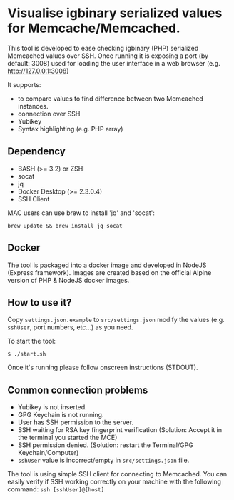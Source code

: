 # Visualise igbinary serialized values for Memcache/Memcached.

This tool is developed to ease checking igbinary (PHP) serialized Memcached values over SSH. 
Once running it is exposing a port (by default: 3008) used for loading the user 
interface in a web browser (e.g. http://127.0.0.1:3008)

It supports: 
* to compare values to find difference between two Memcached instances.
* connection over SSH
* Yubikey
* Syntax highlighting (e.g. PHP array)

## Dependency

- BASH (>= 3.2) or ZSH
- socat
- jq
- Docker Desktop (>= 2.3.0.4)
- SSH Client

MAC users can use brew to install 'jq' and 'socat':
```
brew update && brew install jq socat
```

## Docker

The tool is packaged into a docker image and developed in NodeJS (Express framework).
Images are created based on the official Alpine version of PHP & NodeJS docker images.

## How to use it?

Copy `settings.json.example` to `src/settings.json` modify the values (e.g. `sshUser`, port numbers, etc...) as you need.

To start the tool:
```
$ ./start.sh 
```

Once it's running please follow onscreen instructions (STDOUT).

## Common connection problems

- Yubikey is not inserted.
- GPG Keychain is not running.
- User has SSH permission to the server.
- SSH waiting for RSA key fingerprint verification (Solution: Accept it in the terminal you started the MCE)
- SSH permission denied. (Solution: restart the Terminal/GPG Keychain/Computer)
- `sshUser` value is incorrect/empty in `src/settings.json` file.

The tool is using simple SSH client for connecting to Memcached.
You can easily verify if SSH working correctly on your machine with the following command: `ssh [sshUser]@[host]`
